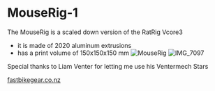 # MouseRig-1

The MouseRig is a scaled down version of the RatRig Vcore3
 - it is made of 2020 aluminum extrusions 
 - has a print volume of 150x150x150 mm
![MouseRig](https://user-images.githubusercontent.com/103261800/162564111-a8398691-bafa-4913-a839-e0366da9a638.jpg)
![IMG_7097](https://user-images.githubusercontent.com/103261800/162567707-afec4f66-7833-48dc-b9b3-4ece24a20492.JPG)

Special thanks to Liam Venter for letting me use his Ventermech Stars

[fastbikegear.co.nz](https://www.fastbikegear.co.nz/index.php?main_page=product_info&cPath=3717&products_id=12371)
